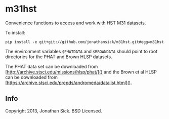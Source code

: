 m31hst
======

Convenience functions to access and work with HST M31 datasets.

To install:

    pip install -e git+git://github.com/jonathansick/m31hst.git#egg=m31hst
    
The environment variables `$PHATDATA` and `$BROWNDATA` should point to root
directories for the PHAT and Brown HLSP datasets.

The PHAT data set can be downloaded from [http://archive.stsci.edu/missions/hlsp/phat/]() and the Brown et al HLSP can be downloaded from [https://archive.stsci.edu/prepds/andromeda/datalist.html]().
    
Info
----

Copyright 2013, Jonathan Sick. BSD Licensed.
